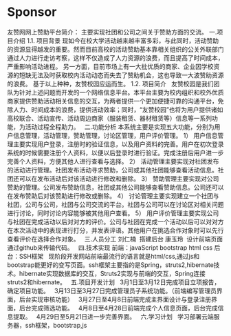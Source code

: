 # Sponsor
友赞网网上赞助平台简介：
 主要实现社团和公司之间关于赞助方面的交流。
   一.项目介绍
1.1.	项目背景
现如今在校大学活动越来越丰富多彩，与此同时，活动赞助的资源显得越发的重要。然而目前高校的活动赞助基本靠相关组织的公关外联部门通过人力进行走访考察，这样不仅造成了人力资源的浪费，而且提高了时间成本，严重影响活动进程。
另一方面，目前市场上有一大批优质的商家、企业因学校资源的短缺无法及时获取校内活动动态而失去了赞助机会，这也导致一大波赞助资源的浪费。
基于以上种种，友赞校园应运而生。
1.2.	项目简介
    友赞校园是我们团队为针对上述问题而开发的一个网络信息平台。本平台主要为校内组织和校外优质商家提供赞助活动相关信息的交互，为两者提供一个更加便捷可靠的沟通平台，免除人力、时间成本的浪费，提供活动效率；同时，“友赞校园”也将为用户提供诸如高校联合、活动宣传、活动周边商家（服装租赁、器材租赁等）信息等一系列功能，为活动过程全程助力。
   二.功能分析
   本系统主要是实现五大功能，分别为用户信息管理，活动管理，赞助管理，讨论区管理，用户评价管理。
1）	用户信息管理主要实现用户登录，注册时的验证信息，以及用户资料的完善。用户在初次登录系统的时候需要注册个人资料，以便以后登录时进行验证。完成注册后用户进一步完善个人资料，方便其他人进行查看与选择。
2）	活动管理主要实现对社团发布的活动进行管理。社团发布活动寻求赞助，公司或其他社团能够查看活动信息。社团还可以在发布活动后对该活动进行修改和删除。
3）	赞助管理主要实现对公司赞助的管理。公司发布赞助信息，社团或其他公司能够查看赞助信息。公司还可以在发布赞助后对该赞助进行修改或删除。
4） 讨论管理主要实现建立一个社团与社团，公司与公司，社团与公司交流的平台。社团与公司可以在讨论区对相关问题进行讨论，同时讨论内容能够被其他用户查看。
5） 用户评价管理主要实现公司与社团在完成活动以后对对方的评价。公司与社团在完成一个活动以后可以对对方在本次活动中的表现进行打分，并发表评语。其他用户在挑选合作对象时可以先行查看评价在选择合作对象。
   三.人员分工
 刘仁楠  搭建后台
 康玉玲  设计前端页面
 通过github来传输代码。
   四.技术实现
 前端：javaScript bootstrap html css
 后台：SSH框架 
   现阶段开发网站前端最流行的语言就是html/css,通过js和bootstrap能更好的变写页面。ssh框架主要指的是Spring，struts2,hibernate技术。hibernate实现数据库的交互，Struts2实现与前端的交互，Spring连接struts2和hibernate。
   五.项目开发计划
   3月1日至3月12日完成项目立项报告，确定项目功能。
   3月13日至3月27日完成管理员子系统功能。（前端编写管理员界面，后台实现审核功能）
   3月27日至4月8日前端完成主界面设计与登录注册界面，后台完成筛选功能。
   4月8日至4月28日前端完成个人信息页面，后台完成信息提取。
   4月29日至5月21日进一步完善界面。
   六.学习计划
   学习部署云端服务器，ssh框架，bootstrap,js
